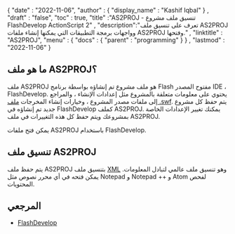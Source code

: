 {
  "date" : "2022-11-06",
  "author" : {
    "display_name" : "Kashif Iqbal"
} ,
  "draft" : "false",
  "toc" : true,
  "title" :"AS2PROJ - تنسيق ملف مشروع FlashDevelop ActionScript 2" ,
  "description":"تعرف على تنسيق ملف AS2PROJ وواجهات برمجة التطبيقات التي يمكنها إنشاء ملفات AS2PROJ وفتحها." ,
  "linktitle" : "AS2PROJ",
  "menu" : {
    "docs" : {
      "parent" : "programming"
}
} ,
  "lastmod" : "2022-11-06"
}

## ما هو ملف AS2PROJ؟

ملف AS2PROJ هو ملف مشروع تم إنشاؤه بواسطة برنامج Flash مفتوح المصدر IDE ، FlashDevelop. يحتوي على معلومات متعلقة بالمشروع مثل إعدادات الإنشاء ، والمراجع إلى ملفات مصدر المشروع ، وخيارات إنشاء المخرجات [ملف .swf](/ar/page-description-language/swf/). يتم حفظ كل مشروع جديد تم إنشاؤه في FlashDevelop كملف AS2PROJ. يمكنك تغيير الإعدادات الخاصة بمشروعك ويتم حفظ كل هذه التغييرات في ملف AS2PROJ.

يمكن فتح ملفات AS2PROJ باستخدام FlashDevelop.

## تنسيق ملف AS2PROJ

يتم حفظ ملف AS2PROJ بتنسيق ملف [XML](/ar/web/xml/) وهو تنسيق ملف عالمي لتبادل المعلومات. يمكن فتحه في أي محرر نصوص مثل Notepad و Notepad ++ و Atom لفحص المحتويات.

## المرجعي ##

* [FlashDevelop](https://www.flashdevelop.org/)

